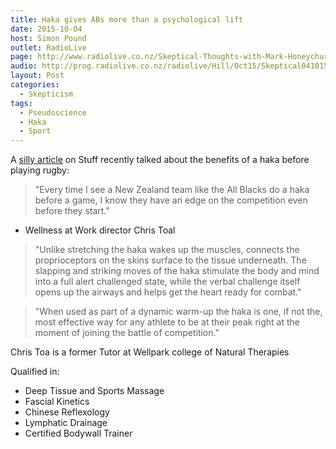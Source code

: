 ```yaml
---
title: Haka gives ABs more than a psychological lift
date: 2015-10-04
host: Simon Pound
outlet: RadioLive
page: http://www.radiolive.co.nz/Skeptical-Thoughts-with-Mark-Honeychurch/tabid/506/articleID/101721/Default.aspx
audio: http://prog.radiolive.co.nz/radiolive/Hill/Oct15/Skeptical041015.mp3
layout: Post
categories:
  - Skepticism
tags:
  - Pseudoscience
  - Haka
  - Sport
---
```


A [silly article](http://www.stuff.co.nz/sport/rugby/72080175/haka-gives-abs-more-than-a-psychological-lift) on Stuff recently talked about the benefits of a haka before playing rugby:

<!-- more -->

> "Every time I see a New Zealand team like the All Blacks do a haka before a game, I know they have an edge on the competition even before they start."

- Wellness at Work director Chris Toal

> "Unlike stretching the haka wakes up the muscles, connects the proprioceptors on the skins surface to the tissue underneath. The slapping and striking moves of the haka stimulate the body and mind into a full alert challenged state, while the verbal challenge itself opens up the airways and helps get the heart ready for combat."

> "When used as part of a dynamic warm-up the haka is one, if not the, most effective way for any athlete to be at their peak right at the moment of joining the battle of competition."

Chris Toa is a former Tutor at Wellpark college of Natural Therapies

Qualified in:

- Deep Tissue and Sports Massage
- Fascial Kinetics
- Chinese Reflexology
- Lymphatic Drainage
- Certified Bodywall Trainer
